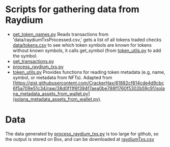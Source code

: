 # Scripts for gathering data from Raydium

* [get_token_names.py](get_token_names.py) Reads transactions from 'data/raydiumTxsProcessed.csv,' gets a list of all tokens traded checks [data/tokens.csv](data/tokens.csv) to see which token symbols are known for tokens without known symbols, it calls get_symbol (from [token_utils.py](token_utils.py) to add the symbol.
* [get_transactions.py](get_transactions.py)
* [process_raydium_txs.py](process_raydium_txs.py)
* [token_utils.py](token_utils.py) Provides functions for reading token metadata (e.g, name, symbol, or metadata from NFTs).  Adapted from [https://gist.githubusercontent.com/CrackerHax/61882cf814cde4d9cbc6f5a709e51c34/raw/38d0f11f6f394f7aea0be788f1760f5302b59c91/solana_metadata_assets_from_wallet.py](solana_metadata_assets_from_wallet.py).

# Data

The data generated by [process_raydium_txs.py](process_raydium_txs.py) is too large for github, so the output is stored on Box, and 
can be downloaded at [raydiumTxs.csv](https://upenn.box.com/s/5tstk731l4oxw9rdo977e6ihmzi9aejb)

